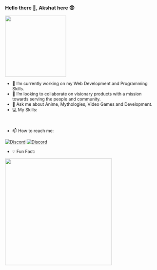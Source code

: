 ### Hello there 👋, Akshat here :sunglasses:

 <img alt="" src="https://media.giphy.com/media/Y4ak9Ki2GZCbJxAnJD/giphy.gif" height="200"/>  

- 🔭 I’m currently working on my Web Development and Programming Skills.
- 👯 I’m looking to collaborate on visionary products with a mission towards serving the people and community.
- 💬 Ask me about Anime, Mythologies, Video Games and Development.
- :computer: My Skills:

<img alt="" src="https://img.shields.io/badge/C%2B%2B-00599C?style=for-the-badge&logo=c%2B%2B&logoColor=white"/> <img alt="" src="https://img.shields.io/badge/Java-ED8B00?style=for-the-badge&logo=java&logoColor=white"/> <img alt="" src="https://img.shields.io/badge/Python-FFD43B?style=for-the-badge&logo=python&logoColor=darkgreen"/> <img alt="" src="https://img.shields.io/badge/HTML5-E34F26?style=for-the-badge&logo=html5&logoColor=white"/> <img alt="" src="https://img.shields.io/badge/CSS3-1572B6?style=for-the-badge&logo=css3&logoColor=white"/> <img alt="" src="https://img.shields.io/badge/Bootstrap-E34F26?style=for-the-badge&logo=html5&logoColor=white"/> <img alt="" src="https://img.shields.io/badge/JavaScript-323330?style=for-the-badge&logo=javascript&logoColor=F7DF1E"/> <img alt="" src="https://img.shields.io/badge/MongoDB-4EA94B?style=for-the-badge&logo=mongodb&logoColor=white"/> <img alt="" src="https://img.shields.io/badge/Node.js-339933?style=for-the-badge&logo=nodedotjs&logoColor=white"/> <img alt="" src="https://img.shields.io/badge/Express.js-000000?style=for-the-badge&logo=express&logoColor=white"/> <img alt="" src="https://img.shields.io/badge/React-20232A?style=for-the-badge&logo=react&logoColor=61DAFB"/>

- 📫 How to reach me:

[![Discord](https://img.shields.io/badge/LinkedIn-0077B5?style=for-the-badge&logo=linkedin&logoColor=white)](https://www.linkedin.com/in/akshat-virmani-1988481b6/)
[![Discord](https://img.shields.io/badge/Twitter-1DA1F2?style=for-the-badge&logo=twitter&logoColor=white)](https://twitter.com/VirmaniAkshat)

- :bulb: Fun Fact: 
<img alt="" src="https://media.giphy.com/media/487L0pNZKONFN01oHO/giphy.gif" height="350"/>

